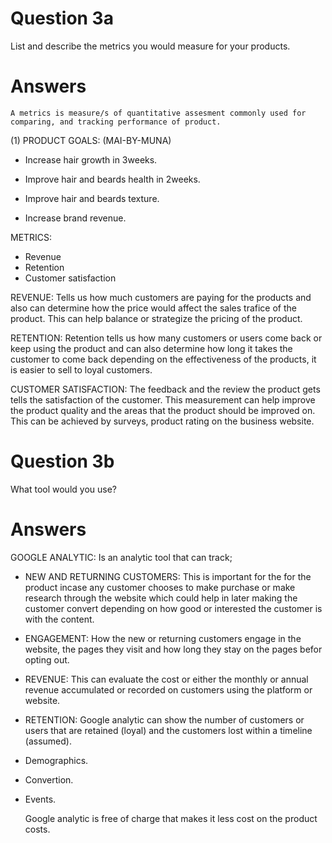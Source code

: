 # Question 3a

List and describe the metrics you would measure for your products.

# Answers

    A metrics is measure/s of quantitative assesment commonly used for comparing, and tracking performance of product.

(1) PRODUCT GOALS: (MAI-BY-MUNA)

- Increase hair growth in 3weeks. 

- Improve hair and beards health in 2weeks.

- Improve hair and beards texture.

- Increase brand revenue.

METRICS: 
- Revenue
- Retention
- Customer satisfaction 

REVENUE: Tells us how much customers are paying for the products and also can determine how the price would affect the sales trafice of the product. This can help balance or strategize the pricing of the product.

RETENTION: Retention tells us how many customers or users come back or keep using the product and can also determine how long it takes the customer to come back depending on the effectiveness of the products, it is easier to sell to loyal customers. 

CUSTOMER SATISFACTION: The feedback and the review the product gets tells the satisfaction of the customer. This measurement can help improve the product quality and the areas that the product should be improved on. This can be achieved by surveys, product rating on the business website.

# Question 3b

What tool would you use?

# Answers

GOOGLE ANALYTIC: Is an analytic tool that can track;

- NEW AND RETURNING CUSTOMERS: This is important for the for the product incase any customer chooses to make purchase or make research through the website which could help in later making the customer convert depending on how good or interested the customer is with the content.

- ENGAGEMENT: How the new or returning customers engage in the website, the pages they visit and how long they stay on the pages befor opting out.

- REVENUE: This can evaluate the cost or either the monthly or annual revenue accumulated or recorded on customers using the platform or website.

- RETENTION: Google analytic can show the number of customers or users that are retained (loyal) and the customers lost within a timeline (assumed).

- Demographics. 

- Convertion.

- Events.

    Google analytic is free of charge that makes it less cost on the product costs.
    